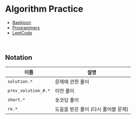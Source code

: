 # Algorithm Practice

* [Baekjoon](/Baekjoon/README.md)
* [Programmers](/Programmers/README.md)
* [LeetCode](/LeetCode/README.md)

<br/>

## Notation

| 이름 | 설명 |
| --- | --- |
| `solution.*` | 문제에 관한 풀이 |
| `prev_solution_#.*` | 이전 풀이 |
| `short.*` | 숏코딩 풀이 |
| `re.*` | 도움을 받은 풀이 (다시 풀어볼 문제) |